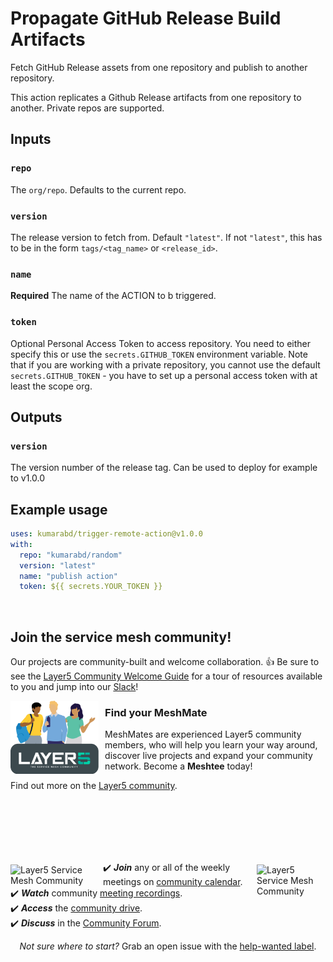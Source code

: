 # Propagate GitHub Release Build Artifacts

Fetch GitHub Release assets from one repository and publish to another repository.

This action replicates a Github Release artifacts from one repository to another. Private repos are supported.

## Inputs

### `repo`

The `org/repo`. Defaults to the current repo.

### `version`

The release version to fetch from. Default `"latest"`. If not `"latest"`, this has to be in the form `tags/<tag_name>` or `<release_id>`.

### `name`

**Required** The name of the ACTION to b triggered.

### `token`

Optional Personal Access Token to access repository. You need to either specify this or use the ``secrets.GITHUB_TOKEN`` environment variable. Note that if you are working with a private repository, you cannot use the default ``secrets.GITHUB_TOKEN`` - you have to set up a personal access token with at least the scope org.

## Outputs

### `version`

The version number of the release tag. Can be used to deploy for example to v1.0.0

## Example usage

```yaml
uses: kumarabd/trigger-remote-action@v1.0.0
with:
  repo: "kumarabd/random"
  version: "latest"
  name: "publish action"
  token: ${{ secrets.YOUR_TOKEN }}
```
<div>&nbsp;</div>

## Join the service mesh community!

<a name="contributing"></a><a name="community"></a>
Our projects are community-built and welcome collaboration. 👍 Be sure to see the <a href="https://docs.google.com/document/d/17OPtDE_rdnPQxmk2Kauhm3GwXF1R5dZ3Cj8qZLKdo5E/edit">Layer5 Community Welcome Guide</a> for a tour of resources available to you and jump into our <a href="http://slack.layer5.io">Slack</a>!

<p style="clear:both;">
<a href ="https://layer5.io/community/meshmates"><img alt="MeshMates" src=".github/readme/images/mesh-layer5.png"  style="margin-right:10px; margin-bottom:7px;" width="28%" align="left" /></a>
<h3>Find your MeshMate</h3>

<p>MeshMates are experienced Layer5 community members, who will help you learn your way around, discover live projects and expand your community network. 
Become a <b>Meshtee</b> today!</p>

Find out more on the <a href="https://layer5.io/community">Layer5 community</a>. <br />
<br /><br /><br /><br />
</p>

<div>&nbsp;</div>

<a href="https://meshery.io/community"><img alt="Layer5 Service Mesh Community" src=".github/readme/images//slack-128.png" style="margin-left:10px;padding-top:5px;" width="110px" align="right" /></a>

<a href="http://slack.layer5.io"><img alt="Layer5 Service Mesh Community" src=".github/readme/images//community.svg" style="margin-right:8px;padding-top:5px;" width="140px" align="left" /></a>

<p>
✔️ <em><strong>Join</strong></em> any or all of the weekly meetings on <a href="https://calendar.google.com/calendar/b/1?cid=bGF5ZXI1LmlvX2VoMmFhOWRwZjFnNDBlbHZvYzc2MmpucGhzQGdyb3VwLmNhbGVuZGFyLmdvb2dsZS5jb20">community calendar</a>.<br />
✔️ <em><strong>Watch</strong></em> community <a href="https://www.youtube.com/playlist?list=PL3A-A6hPO2IMPPqVjuzgqNU5xwnFFn3n0">meeting recordings</a>.<br />
✔️ <em><strong>Access</strong></em> the <a href="https://drive.google.com/drive/u/4/folders/0ABH8aabN4WAKUk9PVA">community drive</a>.<br />
✔️ <em><strong>Discuss</strong></em> in the <a href="https://discuss.layer5.io">Community Forum</a>.<br />
</p>
<p align="center">
<i>Not sure where to start?</i> Grab an open issue with the <a href="https://github.com/issues?q=is%3Aopen+is%3Aissue+archived%3Afalse+org%3Alayer5io+org%3Ameshery+org%3Aservice-mesh-performance+org%3Aservice-mesh-patterns+label%3A%22help+wanted%22+">help-wanted label</a>.
</p>

